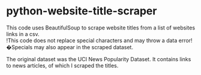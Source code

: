 # python-website-title-scraper
This code uses BeautifulSoup to scrape website titles from a list of websites links in a csv. 
<br>!This code does not replace special characters and may throw a data error! �Specials may also appear in the scraped dataset.

The original dataset was the UCI News Popularity Dataset. It contains links to news articles, of which I scraped the titles.
<br>
<title> tags are what's being scraped. If you want to change the HTML tag target, change line 10 ["titles"]. It can support multiple tags e.g. ["h1", "h2", "h3"].
<br><br>
lists.csv is a UTF-8 CSV, which does not work for the code. You will receive the error "No connection adapters were found for '%s'" % url." Just open the csv and save as a new normal csv. This is the complete list of links though. links_2.csv only contains part of the original dataset's links. The original (normal csv) list will throw special character errors with my code, so I ran in chunks [1].
<br><br>
links_2.csv is a normal csv with relevant website links. It should contain the list of links to be used by the code.
<br><br>
links_3.csv is the csv where all the scraped titles will be added to so my links_3.csv file obviously already has scraped content. Data is added to the csv by appending so it won't overwrite the content that's already in the csv. The output is written into one row where each title is a new column. If you want it to be one column, you can transpose it in excel (For code, maybe try pandas transpose()?).
<br><br>
final_titles is the list of news articles titles from the UCI News Popularity Dataset.
<br><br>
This was the first step of my group data analysis project (name: clickbait popularity project).
  
 
  
  
<br><br><br>
[1] If you run the original dataset, it will throw an error at line 9080: 'UnicodeEncodeError: 'gbk' codec can't encode character '\xe4' in position 28: illegal multibyte sequence.' This is due to a "ä" character in the title. I just manually copied the title into the final excel. It took me 5140 seconds to run 9080 lines of the News Popularity Dataset before it threw an error. I didn't want to run it again so I just copied all the outputted scraped titles, text replaced the HTML tags[2], and pasted it into an excel.
<br>EDIT: errors: 9080 "ä", 11373 "ö", 11409 "ä", 11588 "ö", 17036 '\xa0', 18122 '\xa0', 19937 '\xa0', 23152 ñ'\xf1'
<br>EDIT: I didn't realize there are so few special characters not accepted by this code. Might be an easy fix by writing code to replace the '\xe4','\xa0', etc. (try .decode('iso-8859-1') or .encode('utf-8')?)
  
[2] The final csv will have HTML tags around the titles. I tried .replace and .get_text(), but they were giving errors; the errors were most likely due to the title being saved as a class 'bs4.element.ResultSet.' I didn't need a complete polished result in one go so I took a shortcut. Fastest way is to just run it through a text replacing website e.g. http://www.unit-conversion.info/texttools/replace-text/. Run it twice as you have to remove the beginning and closing tag separately.

[3] For large datasets like I had: if the code throws an error, just copy all the outputs, text replace it, and paste it in an excel. Just manually retrive the title that threw an error. There's no need to waste time running it again.
